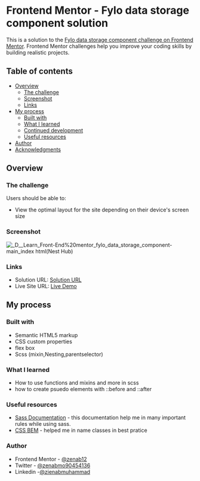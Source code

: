# Frontend Mentor - Fylo data storage component solution

This is a solution to the [Fylo data storage component challenge on Frontend Mentor](https://www.frontendmentor.io/challenges/fylo-data-storage-component-1dZPRbV5n). Frontend Mentor challenges help you improve your coding skills by building realistic projects. 

## Table of contents

- [Overview](#overview)
  - [The challenge](#the-challenge)
  - [Screenshot](#screenshot)
  - [Links](#links)
- [My process](#my-process)
  - [Built with](#built-with)
  - [What I learned](#what-i-learned)
  - [Continued development](#continued-development)
  - [Useful resources](#useful-resources)
- [Author](#author)
- [Acknowledgments](#acknowledgments)

## Overview

### The challenge

Users should be able to:

- View the optimal layout for the site depending on their device's screen size

### Screenshot
![_D__Learn_Front-End%20mentor_fylo_data_storage_component-main_index html(Nest Hub)](https://user-images.githubusercontent.com/78083890/193021984-1e36ad2f-35bc-48d3-86f8-840ce860e2ce.png)

### Links

- Solution URL: [Solution URL](https://www.frontendmentor.io/solutions/testimonialsgridsection-r_LRnCsYPf)
- Live Site URL: [Live Demo](https://zenab12.github.io/fylo_data_storage_component/)

## My process

### Built with

- Semantic HTML5 markup
- CSS custom properties
- flex box
- Scss (mixin,Nesting,parentselector)

### What I learned
- How to use functions and mixins and more in scss 
- how to create psuedo elements with ::before and ::after 


### Useful resources

- [Sass Documentation](https://sass-lang.com/documentation/) - this documentation help me in many important rules while using sass.
- [CSS BEM](https://www.freecodecamp.org/news/css-naming-conventions-that-will-save-you-hours-of-debugging-35cea737d849/) - helped me in name classes in best pratice

### Author

- Frontend Mentor - [@zenab12](https://www.frontendmentor.io/profile/zenab12)
- Twitter - [@zenabmo90454136](https://twitter.com/zenabmo90454136)
- Linkedin -[@zienabmuhammad](https://www.linkedin.com/in/zienabmuhammad/)

